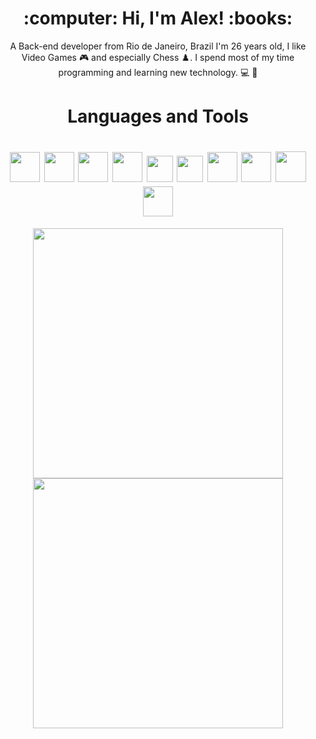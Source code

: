 <h1 align='center'>
  :computer: Hi, I'm Alex! :books:
  </h1>
  
 <p align='center'>
A Back-end developer from Rio de Janeiro, Brazil
  I'm 26 years old, I like Video Games 🎮 and especially Chess ♟️. I spend most of my time programming and learning new technology. 💻 🔰
  </p>


<h1 align="center">Languages and Tools</h1>
<h1 align="center">
<img  width="48" src="https://cdn.worldvectorlogo.com/logos/vitejs.svg">
<img  width="48" src="https://cdn.worldvectorlogo.com/logos/react-2.svg">
<img  width="48" src="https://cdn.worldvectorlogo.com/logos/typescript.svg">
<img  width="48" src="https://cdn.worldvectorlogo.com/logos/logo-javascript.svg">
<img  width="42" src="https://cdn.worldvectorlogo.com/logos/html-1.svg">
<img  width="42" src="https://cdn.worldvectorlogo.com/logos/css-3.svg">
<img  width="48" src="https://cdn.worldvectorlogo.com/logos/styled-components-1.svg">
<img  width="48" src="https://bourhaouta.gallerycdn.vsassets.io/extensions/bourhaouta/tailwindshades/0.0.5/1592520164095/Microsoft.VisualStudio.Services.Icons.Default">
<img  width="49" src="https://www.svgrepo.com/show/331488/mongodb.svg">
<img  width="48" src="https://cdn.worldvectorlogo.com/logos/nodejs-icon.svg">
  </h1>
     
<p align='center'>
   <a href="#"><img src="https://github-readme-stats.vercel.app/api?username=alezzott&show_icons=true&theme=dracula" width="400"></a>
   <a href="3"><img src="https://github-readme-stats.vercel.app/api/top-langs/?username=alezzott&layout=compact&langs_count=5&theme=dracula" width="400"></a>
</p>
     
     
